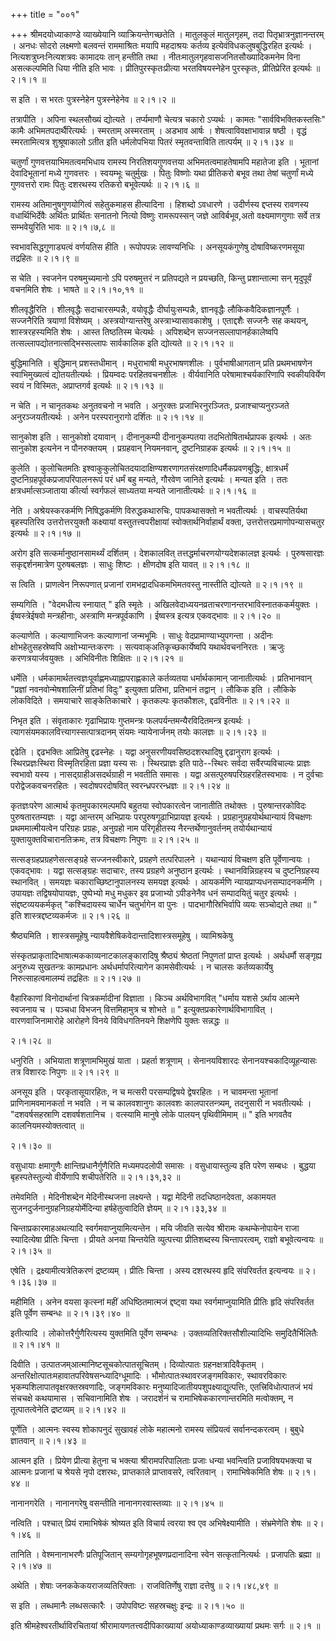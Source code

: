 +++
title = "००१"

+++
श्रीमदयोध्याकाण्डे व्याख्येयानि व्याक्रियन्तेगच्छतेति । मातुलकुलं मातुलगृहम्, तदा पितृभ्रात्रनुज्ञानन्तरम् । अनधः सोदरो लक्ष्मणो बलवन्तं राममाश्रितः मयापि महदाश्रयः कर्तव्य इत्येवंविधकलुषबुद्धिरहित इत्यर्थः । नित्यशत्रुघ्नःनित्यशत्रवः कामादयः तान् हन्तीति तथा । नीतःमातुलगृहवासजनितसौख्यादिकमनेम विना असत्कल्पमिति धिया नीति इति भावः । प्रीतिपुरस्कृतःप्रीत्या भरतविषयस्नेहेन पुरस्कृतः, प्रीतिप्रेरित इत्यर्थः  ॥  २।१।१  ॥   

  

स इति । स भरतः पुत्रस्नेहेन पुत्रस्नेहेनेव  ॥  २।१।२  ॥   

  

तत्रापीति । अपिना स्थलसौख्यं द्योत्यते । तर्प्यमाणौ चेत्यत्र चकारो ऽप्यर्थः । कामतः "सार्वविभक्तिकस्तसिः" कामैः अभिमतपदार्थैरित्यर्थः । स्मरताम् अस्मरताम् । अडभाव आर्षः । शेषत्वाविवक्षाभावान्न षष्ठी । वृद्धं स्मरतामित्यत्र शुश्रूषाकालो ऽतीत इति धर्मलोपभिया पितरं स्मृतवन्ताविति तात्पर्यम्  ॥  २।१।३४  ॥   

  

चतुर्णां गुणवत्तयाभिमतत्वमभिधाय रामस्य निरतिशयगुणवत्तया अभिमतत्वमाहतेषामपि महातेजा इति । भूतानां देवादिभूतानां मध्ये गुणवत्तरः । स्वयम्भूः चतुर्मुखः । पितुः विष्णोः यथा प्रीतिकरो बभूव तथा तेषां चतुर्णां मध्ये गुणवत्तरो रामः पितुः दशरथस्य रतिकरो बभूवेत्यर्थः  ॥  २।१।६  ॥   

  

रामस्य अतिमानुषगुणयोगित्वं सहेतुकमाहस हीत्यादिना । हिशब्दो ऽवधारणे । उदीर्णस्य द्दप्तस्य रावणस्य वधार्थिभिर्देवैः अर्थितः प्रार्थितः सनातनो नित्यो विष्णुः रामरूपस्सन् जज्ञे आविर्बभूव,अतो वक्ष्यमाणगुणाः सर्वे तत्र सम्भवेयुरिति भावः  ॥  २।१।७,८  ॥   

  

स्वभावसिद्धगुणाड्यत्वं वर्णयतिस हीति । रूपोपपन्नः लावण्यनिधिः । अनसूयकंगुणेषु दोषाविष्करणमसूया तद्रहितः  ॥  २।१।९  ॥   

  

स चेति । स्वजनेन परुषमुच्यमानो ऽपि परुषमुत्तरं न प्रतिपद्यते न प्रयच्छति, किन्तु प्रशान्तात्मा सन् मृदुपूर्वं वचनमिति शेषः । भाषते  ॥  २।१।१०,११  ॥   

  

शीलवृद्धैरिति । शीलवृद्धैः सदाचारसम्पन्नैः, वयोवृद्धैः दीर्घायुःसम्पन्नैः, ज्ञानवृद्धैः लौकिकवैदिकज्ञानपूर्णैः । सज्जनैरिति त्रयाणां विशेष्यम् । अस्त्रयोग्यान्तरेषु अस्त्राभ्यासावकाशेषु । एताद्दशैः सज्जनैः सह कथयन्, शास्त्ररहस्यमिति शेषः । आस्त तिष्ठतिस्म चेत्यर्थः । अपिशब्देन सज्जनसल्लापानर्हकालेष्वपि तत्सल्लापद्योतनात्सद्भिस्सल्लापः सार्वकालिक इति द्योत्यते  ॥  २।१।१२  ॥   

  

बुद्धिमानिति । बुद्धिमान् प्रशस्तधीमान् । मधुराभाषी मधुरभाषणशीलः । पुर्वभाषीआगतान् प्रति प्रथमभाषणेन स्वाभिमुख्यत्वं द्योतयतीत्यर्थः । प्रियम्वदः परहितवचनशीलः । वीर्यवानिति परेषामाश्चर्यकारिणापि स्वकीयविर्येण स्वयं न विस्मितः, अप्राप्तगर्व इत्यर्थः  ॥  २।१।१३  ॥   

  

न चेति । न चानृतकथः अनुतवचनो न भवति । अनुरक्तः प्रजाभिरनुरञ्जितः, प्रजाश्चाप्यनुरञ्जते अनुरञ्जयतीत्यर्थः । अनेन परस्परानुरागो दर्शितः  ॥  २।१।१४  ॥   

  

सानुकोश इति । सानुकोशो दयावान् । दीनानुकम्पी दीनानुकम्पतया तदभितोषितार्थप्रापक इत्यर्थः । अतः सानुकोश इत्यनेन न पौनरुक्तयम् । प्रग्रहवान् नियमनवान्, दुष्टनिग्राहक इत्यर्थः  ॥  २।१।१५  ॥   

  

कुलेति । कुलोचितमतिः इश्वाकुकुलोचितदयादाक्षिण्यशरणागतसंरक्षणादिधर्मैकप्रवणबुद्धिः, क्षात्रधर्मं दुष्टनिग्रहपूर्वकप्रजापरिपालनरूपं परं धर्मं बहु मन्यते, गौरवेण जानिते इत्यर्थः । मन्यत इति । ततः क्षत्रधर्मात्सञ्जाताया कीर्त्या स्वर्गफलं साध्यतया मन्यते जानातीत्यर्थः  ॥  २।१।१६  ॥   

  

नेति । अश्रेयस्करकर्मणि निषिद्धकर्मणि विरुद्धकथारुचिः, पापकथासक्तो न भवतीत्यर्थः । वाचस्पतिर्यथा बृहस्पतिरिव उत्तरोत्तरयुक्तौ कक्ष्यायां वस्तुतत्त्वपरीक्षायां स्वोक्तार्थनिर्वाहार्थं वक्ता, उत्तरोत्तरप्रमाणोपन्यासचतुर इत्यर्थः  ॥  २।१।१७  ॥   

  

अरोग इति सत्कर्मानुष्ठानसामर्थ्यं दर्शितम् । देशकालवित् तत्तद्धर्माचरणयोग्यदेशकालज्ञ इत्यर्थः । पुरुषसारज्ञः सकृद्दर्शनमात्रेण पुरुषबलज्ञः । साधुः शिष्टः । क्षीणदोष इति यावत्  ॥  २।१।१८  ॥   

  

स त्विति । प्राणत्वेन निरूपणात् प्रजानां रामभद्रादधिकमभिमतवस्तु नास्तीति द्योत्यते  ॥  २।१।१९  ॥   

  

सम्यगिति । "वेदमधीत्य स्नायात् " इति स्मृतेः । अखिलवेदाध्ययनव्रताचरणानन्तरभाविस्नातककर्मयुक्तः । ईष्वस्त्रेईषवो मन्त्रहीनाः, अस्त्राणि मन्त्रपूर्वकाणि । ईष्वस्त्र इत्यत्र एकवद्भावः  ॥  २।१।२०  ॥   

  

कल्याणेति । कल्याणाभिजनः कल्याणानां जन्मभूमिः । साधुः वेदप्रामाण्याभ्युपगन्ता । अदीनः क्षोभहेतुसहस्रेष्वपि अक्षोभ्यान्तःकरणः । सत्यवाक्अतिकृच्छकार्येष्वपि यथार्थवचननिरतः । ऋजुः करणत्रयार्जवयुक्तः । अभिविनीतः शिक्षितः  ॥  २।१।२१  ॥   

  

धर्मेति । धर्मकामार्थतत्त्वज्ञःपूर्वाह्णमध्याह्नापराह्णकाले कर्तव्यतया धर्मार्थकामान् जानातीत्यर्थः । प्रतिभानवान् "प्रज्ञां नवनवोन्मेषशालिनीं प्रतिभां विदुः" इत्युक्ता प्रतिभा, प्रतिभानं तद्वान् । लौकिक इति । लौकिके लोकविदिते । समयाचारे साङ्केतिकाचारे । कृतकल्पः कृतकौशलः, द्दढविनीतः  ॥  २।१।२२  ॥   

  

निभृत इति । संवृताकारः गृढाभिप्रायः गुप्तमन्त्रः फलपर्यन्तमन्यैरविदितमन्त्र इत्यर्थः । त्यागसंयमकालवित्त्यागस्सत्पात्रदानम् संयमः न्यायेनार्जनम् तयोः कालज्ञः  ॥  २।१।२३  ॥   

  

द्दढेति । द्दढभक्तिः आप्रितेषु द्दढस्नेहः । यद्वा अनुसरणीयवसिष्ठदशरथादिषु द्दढानुराग इत्यर्थः । स्थिरप्रज्ञःस्थिरा विस्मृतिरहिता प्रज्ञा यस्य सः । स्थिरप्राज्ञः इति पाठे--स्थिरः सर्वदा सर्वैरप्यविचाल्यः प्राज्ञः स्वभावो यस्य । नासद्ग्राहीअसदर्थग्राही न भवतीति समासः । यद्वा असत्पुरुषपरिग्रहरहितस्वभावः । न दुर्वचाः परोद्वेजकवचनरहितः । स्वदोषपरदोषवित् स्वरन्ध्रपररन्ध्रज्ञः  ॥  २।१।२४  ॥   

  

कृतज्ञःपरेण आत्मार्थ कृतमुपकारमल्पमपि बहुतया स्वोपकारत्वेन जानातीति तथोक्तः । पुरुषान्तरकोविदः पुरुषतारतम्यज्ञः । यद्वा आन्तरम् अभिप्रायः परपुरुषगूढाभिप्रायज्ञ इत्यर्थः । प्रग्रहानुग्रहयोर्थथान्यायं विचक्षणः प्रथममात्मीयत्वेन परिग्रहः प्रग्रहः, अनुग्रहो नाम परिगृहीतस्य नैरन्तर्थेणानुवर्तनम् तयोर्यथान्यायं युक्तायुक्तविचारानतिक्रमः, तत्र विचक्षणः निपुणः  ॥  २।१।२५  ॥   

  

सत्सङ्ग्रहप्रग्रहणेसत्सङ्ग्रहे सज्जनस्वीकारे, प्रग्रहणे तत्परिपालने । यथान्यायं विचक्षण इति पूर्वेणान्वयः । एकवद्भावः । यद्वा सत्सङ्ग्रहः सदाचारः, तस्य प्रग्रहणे अनुष्ठान इत्यर्थः । स्थानविन्निग्रहस्य च दुष्टनिग्रहस्य स्थानवित् । समयज्ञः चकाराच्छिष्टानुपालनस्य समयज्ञ इत्यर्थः । आयकर्मणि न्यायप्राप्यधनसम्पादनकर्मणि । उपायज्ञः तद्विषयोपायज्ञः, पुष्पेभ्यो मधु मधुकर इव प्रजाभ्यो ऽपीडनेनैव धनं सम्पादयितुं चतुर इत्यर्थः । संद्दष्टव्ययकर्मकृत् "कश्चिदायस्य चार्धेन चतुर्भागेन वा पुनः । पादभागौस्रिभिर्वापि व्ययः सञ्चोद्यते तथा  ॥  " इति शास्त्रद्दष्टव्यकर्मजः  ॥  २।१।२६  ॥   

  

श्रैष्ठ्यमिति । शास्त्रसमूहेषु न्यायवैशेषिकवेदान्तादिशास्त्रसमूहेषु । व्यामिश्रकेषु  

संस्कृतप्राकृतादिभाषात्मककाव्यनाटकालङ्कारादिषु श्रैष्ठ्यं श्रेष्ठतां निपुणतां प्राप्त इत्यर्थः । अर्थधर्मौ सङ्गृह्य अनुरुध्य सुखतन्त्रः कामप्रधानः अर्थधर्मापरित्यागेन कामसेवीत्यर्थः । न चालसः कर्तव्यकार्येषु निरुत्साहत्वमालम्यं तद्रहितः  ॥  २।१।२७  ॥   

  

वैहारिकाणां विनोदार्थानां चित्रकर्मादीनां विज्ञाता । किञ्च अर्थविभागवित् "धर्माय यशसे ऽर्थाय आत्मने स्वजनाय च । पञ्चधा विभजन् वित्तमिहामुत्र च शोभते  ॥ " इत्युक्तप्रकारेणार्थविभागावित् । वारणवाजिनामारोहे आरोहणे विनये विविधगतिनयने शिक्षणेपि युक्तः सन्नद्धः  ॥   

२।१।२८  ॥   

धनुरिति । अभियाता शत्रूणामभिमुखं याता । प्रहर्ता शत्रूणाम् । सेनानयविशारदः सेनानयश्चकादिव्यूहन्यासः तत्र विशारदः निपुणः  ॥  २।१।२९  ॥   

  

अनसूय इति । परकृतासूयारहितः, न च मत्सरी परसम्पद्विषये द्वेषरहितः । न चावमन्ता भूतानां प्राणिनामवमानकर्ता न भवति । न च कालवशानुगः कालवशः कालपारतन्त्र्यम्, तदनुसारी न भवतीत्यर्थः । "दशवर्षसहस्राणि दशवर्षशतानिच । वत्स्यामि मानुषे लोके पालयन् पृथिवीमिमाम्  ॥ " इति भगवतैव कालनियमस्योक्तत्वात्  ॥   

२।१।३०  ॥   

वसुधायाः क्षमागुणैः क्षान्तिप्रधानैर्गुणैरिति मध्यमपदलोपी समासः । वसुधायास्तुल्य इति परेण सम्बधः । बुद्धया बृहस्पतेस्तुल्यो वीर्येणापि शचीपतेरिति  ॥  २।१।३१,३२  ॥   

  

तमेवमिति । मेदिनीशब्देन मेदिनीस्थजना लक्ष्यन्ते । यद्वा मेदिनी तदधिष्ठानदेवता, अकामयत सुजनदुर्जनानुग्रहनिग्रहयोर्मेदिन्या हर्षहेतुत्वादिति ज्ञेयम्  ॥  २।१।३३,३४  ॥   

  

चिन्ताप्रकारमाहअथत्यादि स्वर्गमवाप्नुयामित्यन्तेन । मयि जीवति सत्येव श्रीरामः कथम्केनोपायेन राजा स्यादित्येषा प्रीतिः चिन्ता । प्रीयते अनया चिन्तयेति व्युत्पत्त्या प्रीतिशब्दस्य चिन्तापरत्वम्, राज्ञो बभूवेत्यन्वयः  ॥  २।१।३५  ॥   

  

एषेति । द्रक्ष्यामीत्यत्रेतिकरणं द्रष्टव्यम् । प्रीतिः चिन्ता । अस्य दशरथस्य हृदि संपरिवर्तत इत्यन्वयः  ॥  २।१।३६।३७  ॥   

  

महीमिति । अनेन वयसा कृत्स्नां महीं अधिष्ठितमात्मजं द्दष्ट्वा यथा स्वर्गमाप्नुयामिति प्रीतिः हृदि संपरिवर्तत इति पूर्वेण सम्बन्धः  ॥  २।१।३९।४०  ॥   

  

इतीत्यादि । लोकोत्तरैर्गुणैरित्यस्य युक्तमिति पूर्वेण सम्बन्धः । उक्तव्यतिरिक्तसौशील्यादिभिः समुदितैर्भिलितैः  ॥  २।१।४१  ॥   

  

दिवीति । उत्पातजम्आत्मानिष्टसूचकोत्पातसूचितम् । दिव्योत्पातः ग्रहनक्षत्रादिवैकृतम् । अन्तरिक्षोत्पातःमहावातपरिवेषसन्ध्यादिग्धूमादिः । भौमोत्पातःस्थावरजङ्गमविकारः, स्थावरविकारः भृकम्पशिलापातवृक्षरक्तस्रवणादिः, जङ्गमविकारः मनुष्यादिजातीयपशुपक्ष्याद्युत्पत्तिः, एतत्त्रिविधोत्पातजं भयं संचचक्षे कथयामास । सचिवानामिति शेषः । जरादर्शनं च रामाभिषेककारणान्तरमिति मत्वोक्तम्, न तूत्पातत्वेनेति द्रष्टव्यम्  ॥  २।१।४२  ॥   

  

पूर्णेति । आत्मनः स्वस्य शोकापनुदं सुखावहं लोके महात्मनो रामस्य संप्रियत्वं सर्वानन्दकरत्वम् । बुबुधे ज्ञातवान्  ॥  २।१।४३  ॥   

  

आत्मन इति । प्रियेण प्रीत्या हेतुना च भक्त्या श्रीरामपरिपालिताः प्रजाः धन्या भवन्त्विति प्रजाविषयभक्त्या च आत्मनः प्रजानां च श्रेयसे नृपो दशरथः, प्राप्तकाले प्राप्तावसरे, त्वरितवान् । रामाभिषेकमिति शेषः  ॥  २।१।४४  ॥   

  

नानानगरेति । नानानगरेषु वसन्तीति नानानगरवास्तव्याः  ॥  २।१।४५  ॥   

  

नत्विति । पश्चात् प्रियं रामाभिषेकं श्रोष्यत इति विचार्य त्वरया श्व एव अभिषेक्ष्यामीति । संभ्रमेणेति शेषः  ॥  २।१।४६  ॥   

  

तानिति । वेश्मनानाभरणैः प्रतिपूजितान् सम्यगोगृहभूषणप्रदानादिना स्वेन सत्कृतानित्यर्थः । प्रजापतिः ब्रह्मा  ॥  २।१।४७  ॥   

  

अथेति । शेषाः जनककेकयराजव्यतिरिक्ताः । राजवितिर्णेषु राज्ञा दत्तेषु  ॥  २।१।४८,४९  ॥   

  

स इति । लब्धमानैः लब्धसत्कारैः । उपोपविष्टः सहस्रचक्षुः इन्द्रः  ॥  २।१।५०  ॥   

  

इति श्रीमहेश्वरतीर्थाविरचितायां श्रीरामायणतत्त्वदीपिकाख्यायां अयोध्याकाण्डव्याख्यायां प्रथमः सर्गः  ॥  २।१  ॥   

  

  

